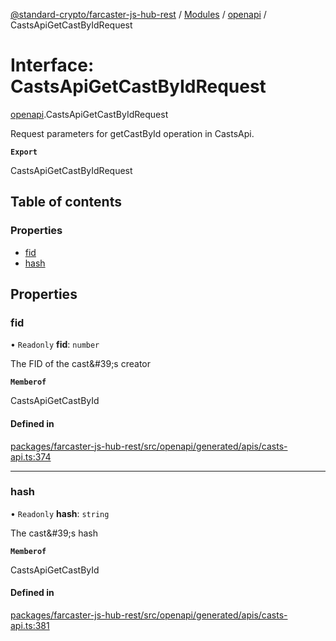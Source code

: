 [@standard-crypto/farcaster-js-hub-rest](../README.md) / [Modules](../modules.md) / [openapi](../modules/openapi.md) / CastsApiGetCastByIdRequest

# Interface: CastsApiGetCastByIdRequest

[openapi](../modules/openapi.md).CastsApiGetCastByIdRequest

Request parameters for getCastById operation in CastsApi.

**`Export`**

CastsApiGetCastByIdRequest

## Table of contents

### Properties

- [fid](openapi.CastsApiGetCastByIdRequest.md#fid)
- [hash](openapi.CastsApiGetCastByIdRequest.md#hash)

## Properties

### fid

• `Readonly` **fid**: `number`

The FID of the cast\&#39;s creator

**`Memberof`**

CastsApiGetCastById

#### Defined in

[packages/farcaster-js-hub-rest/src/openapi/generated/apis/casts-api.ts:374](https://github.com/standard-crypto/farcaster-js/blob/main/packages/farcaster-js-hub-rest/src/openapi/generated/apis/casts-api.ts#L374)

___

### hash

• `Readonly` **hash**: `string`

The cast\&#39;s hash

**`Memberof`**

CastsApiGetCastById

#### Defined in

[packages/farcaster-js-hub-rest/src/openapi/generated/apis/casts-api.ts:381](https://github.com/standard-crypto/farcaster-js/blob/main/packages/farcaster-js-hub-rest/src/openapi/generated/apis/casts-api.ts#L381)

